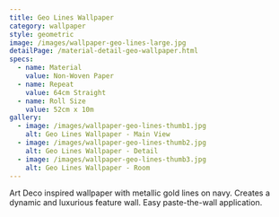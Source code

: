 ```yaml
---
title: Geo Lines Wallpaper
category: wallpaper
style: geometric
image: /images/wallpaper-geo-lines-large.jpg
detailPage: /material-detail-geo-wallpaper.html
specs:
  - name: Material
    value: Non-Woven Paper
  - name: Repeat
    value: 64cm Straight
  - name: Roll Size
    value: 52cm x 10m
gallery:
  - image: /images/wallpaper-geo-lines-thumb1.jpg
    alt: Geo Lines Wallpaper - Main View
  - image: /images/wallpaper-geo-lines-thumb2.jpg
    alt: Geo Lines Wallpaper - Detail
  - image: /images/wallpaper-geo-lines-thumb3.jpg
    alt: Geo Lines Wallpaper - Room
---
```


Art Deco inspired wallpaper with metallic gold lines on navy. Creates a dynamic and luxurious feature wall. Easy paste-the-wall application.